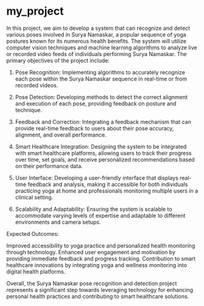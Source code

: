 # my_project
In this project, we aim to develop a system that can recognize and detect various poses involved in Surya Namaskar, a popular sequence of yoga postures known for its numerous health benefits. The system will utilize computer vision techniques and machine learning algorithms to analyze live or recorded video feeds of individuals performing Surya Namaskar. The primary objectives of the project include:

1. Pose Recognition: Implementing algorithms to accurately recognize each pose within the Surya Namaskar sequence in real-time or from recorded videos.

2. Pose Detection: Developing methods to detect the correct alignment and execution of each pose, providing feedback on posture and technique.

3. Feedback and Correction: Integrating a feedback mechanism that can provide real-time feedback to users about their pose accuracy, alignment, and overall performance.

4. Smart Healthcare Integration: Designing the system to be integrated with smart healthcare platforms, allowing users to track their progress over time, set goals, and receive personalized recommendations based on their performance data.

5. User Interface: Developing a user-friendly interface that displays real-time feedback and analysis, making it accessible for both individuals practicing yoga at home and professionals monitoring multiple users in a clinical setting.

6. Scalability and Adaptability: Ensuring the system is scalable to accommodate varying levels of expertise and adaptable to different environments and camera setups.

Expected Outcomes:

Improved accessibility to yoga practice and personalized health monitoring through technology.
Enhanced user engagement and motivation by providing immediate feedback and progress tracking.
Contribution to smart healthcare innovations by integrating yoga and wellness monitoring into digital health platforms.

Overall, the Surya Namaskar pose recognition and detection project represents a significant step towards leveraging technology for enhancing personal health practices and contributing to smart healthcare solutions.




